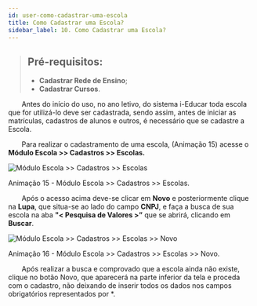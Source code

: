 ```yaml
---
id: user-como-cadastrar-uma-escola
title: Como Cadastrar uma Escola?
sidebar_label: 10. Como Cadastrar uma Escola?
---
```


>## Pré-requisitos: 
>* **Cadastrar Rede de Ensino**;
>* **Cadastrar Cursos**.

<div class="textoJustificado">

&nbsp;&nbsp;&nbsp;&nbsp;&nbsp;&nbsp;&nbsp;Antes do início do uso, no ano letivo, do sistema i-Educar toda escola que for utilizá-lo deve ser cadastrada, sendo assim, antes de iniciar as matrículas, cadastros de alunos e outros, é necessário que se cadastre a Escola.

&nbsp;&nbsp;&nbsp;&nbsp;&nbsp;&nbsp;&nbsp;Para realizar o cadastramento de uma escola, (Animação 15) acesse o **Módulo Escola >> Cadastros >> Escolas.**

</div>

![Módulo Escola >> Cadastros >> Escolas](../img/user-docs/cadastros_escola.gif)

<div class="divNotaCentralizadaGif"> 

<p class="centerText">Animação 15 - Módulo Escola >> Cadastros >> Escolas.</p>

</div>

<div class="textoJustificado">

&nbsp;&nbsp;&nbsp;&nbsp;&nbsp;&nbsp;&nbsp;Após o acesso acima deve-se clicar em **Novo** e posteriormente clique na **Lupa**, que situa-se ao lado do campo **CNPJ**, e faça a busca de sua escola na aba **"< Pesquisa de Valores >”** que se abrirá, clicando em **Buscar**.

</div>

![Módulo Escola >> Cadastros >> Escolas >> Novo](../img/user-docs/cadastro_escola_part_2.gif)

<div class="divNotaCentralizadaGif"> 

<p class="centerText">Animação 16 - Módulo Escola >> Cadastros >> Escolas >> Novo.</p>

</div>

<div class="textoJustificado">

&nbsp;&nbsp;&nbsp;&nbsp;&nbsp;&nbsp;&nbsp;Após realizar a busca e comprovado que a escola ainda não existe, clique no botão Novo, que aparecerá na parte inferior da tela e proceda com o cadastro, não deixando de inserir todos os dados nos campos obrigatórios representados por <span class="corVermelha">*</span>.

</div>